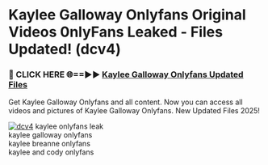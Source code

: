 # Kaylee Galloway Onlyfans Original Videos 0nlyFans Leaked - Files Updated! (dcv4)

<h3>🔴 CLICK HERE 🌐==►► <a href="https://hetstrat.blog/NMqPAm" rel="nofollow">Kaylee Galloway Onlyfans Updated Files</a></h3>

Get Kaylee Galloway Onlyfans and all content. Now you can access all videos and pictures of Kaylee Galloway Onlyfans. New Updated Files 2025!

[![dcv4](https://i.imgur.com/K7sEzmb.gif)](https://hetstrat.blog/NMqPAm)
kaylee onlyfans leak<br>
kaylee galloway onlyfans<br>
kaylee breanne onlyfans<br>
kaylee and cody onlyfans